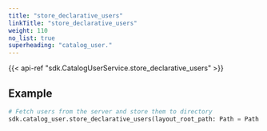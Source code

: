 ```yaml
---
title: "store_declarative_users"
linkTitle: "store_declarative_users"
weight: 110
no_list: true
superheading: "catalog_user."
---
```


{{< api-ref "sdk.CatalogUserService.store_declarative_users" >}}

## Example

```python
# Fetch users from the server and store them to directory
sdk.catalog_user.store_declarative_users(layout_root_path: Path = Path.cwd())
```
